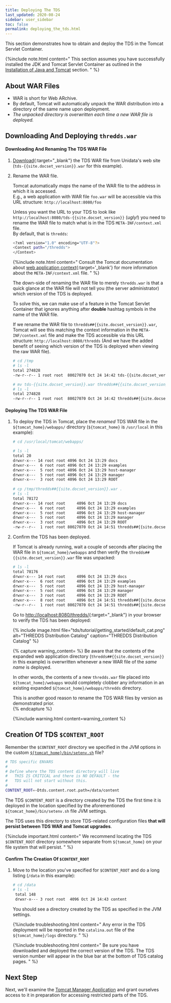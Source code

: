 ```yaml
---
title: Deploying The TDS 
last_updated: 2020-08-24
sidebar: user_sidebar
toc: false
permalink: deploying_the_tds.html
---
```


This section demonstrates how to obtain and deploy the TDS in the Tomcat Servlet Container.

{%include note.html content="
This section assumes you have successfully installed the JDK and Tomcat Servlet Container as outlined in the [Installation of Java and Tomcat](install_java_tomcat.html) section.
" %}

## About WAR Files

* WAR is short for Web ARchive.
* By default, Tomcat will automatically unpack the WAR distribution into a directory of the same name upon deployment.
* _The unpacked directory is overwritten each time a new WAR file is deployed._

## Downloading And Deploying `thredds.war`

#### Downloading And Renaming The TDS WAR File

1. [Download](https://downloads.unidata.ucar.edu/tds/){:target="_blank"} the TDS WAR file from Unidata's web site (`tds-{{site.docset_version}}.war` for this example).

2. Rename the WAR file.
   
   Tomcat automatically *maps* the name of the WAR file to the address in which it is accessed.  
   E.g., a web application with WAR file `foo.war` will be accessible via this URL structure: `http://localhost:8080/foo` 
   
   Unless you want the URL to your TDS to look like `http://localhost:8080/tds-{{site.docset_version}}` (_ugly!_) you need to rename the WAR file to match what is in the TDS `META-INF/context.xml` file.  
   By default, that is `thredds`:

   ~~~bash
   <?xml version="1.0" encoding="UTF-8"?>
   <Context path="/thredds">
   </Context>
   ~~~
   
   {%include note.html content="
   Consult the Tomcat documentation about [web application context](http://tomcat.apache.org/tomcat-8.5-doc/config/context.html){:target='_blank'} for more information about the `META-INF/context.xml` file.
   " %}
   
   The down-side of renaming the WAR file to merely `thredds.war` is that a quick glance at the WAR file will not tell you (the server administrator) which version of the TDS is deployed.
  
   
   To solve this, we can make use of a feature in the Tomcat Servlet Container that ignores anything after **double** hashtag symbols in the name of the WAR file.  
   
   If we rename the WAR file to `thredds##{{site.docset_version}}.war`, Tomcat will see this matching the context information in the `META-INF/context.xml` file and make the TDS accessible via this URL structure: `http://localhost:8080/thredds` 
   (And we have the added benefit of seeing which version of the TDS is deployed when viewing the raw WAR file). 

   ~~~bash
   # cd /tmp
   # ls -l
   total 274828
   -rw-r--r-- 1 root root  80027070 Oct 24 14:42 tds-{{site.docset_version}}.war
   
   # mv tds-{{site.docset_version}}.war thredds##{{site.docset_version}}.war
   # ls -l  
   total 274828
   -rw-r--r-- 1 root root  80027070 Oct 24 14:42 thredds##{{site.docset_version}}.war
   ~~~

#### Deploying The TDS WAR File

1. To deploy the TDS in Tomcat, place the _renamed_ TDS WAR file in the `${tomcat_home}/webapps/` directory (`${tomcat_home}` is `/usr/local` in this example):

   ~~~bash
   # cd /usr/local/tomcat/webapps/
   
   # ls -l
   total 20
   drwxr-x--- 14 root root 4096 Oct 24 13:29 docs
   drwxr-x---  6 root root 4096 Oct 24 13:29 examples
   drwxr-x---  5 root root 4096 Oct 24 13:29 host-manager
   drwxr-x---  5 root root 4096 Oct 24 13:29 manager
   drwxr-x---  3 root root 4096 Oct 24 13:29 ROOT
    
   # cp /tmp/thredds##{{site.docset_version}}.war .
   # ls -l
   total 78172
   drwxr-x--- 14 root root     4096 Oct 24 13:29 docs
   drwxr-x---  6 root root     4096 Oct 24 13:29 examples
   drwxr-x---  5 root root     4096 Oct 24 13:29 host-manager
   drwxr-x---  5 root root     4096 Oct 24 13:29 manager
   drwxr-x---  3 root root     4096 Oct 24 13:29 ROOT
   -rw-r--r--  1 root root 80027070 Oct 24 14:51 thredds##{{site.docset_version}}.war
   ~~~

2. Confirm the TDS has been deployed.

   If Tomcat is already running, wait a couple of seconds after placing the WAR file in `${tomcat_home}/webapps` and then verify the `thredds##{{site.docset_version}}.war` file was unpacked:

   ~~~bash
   # ls -l
   total 78176
   drwxr-x--- 14 root root     4096 Oct 24 13:29 docs
   drwxr-x---  6 root root     4096 Oct 24 13:29 examples
   drwxr-x---  5 root root     4096 Oct 24 13:29 host-manager
   drwxr-x---  5 root root     4096 Oct 24 13:29 manager
   drwxr-x---  3 root root     4096 Oct 24 13:29 ROOT
   drwxr-x---  8 root root     4096 Oct 24 14:51 thredds##{{site.docset_version}}
   -rw-r--r--  1 root root 80027070 Oct 24 14:51 thredds##{{site.docset_version}}.war
   ~~~

   Go to [http://localhost:8080/thredds/](http://localhost:8080/thredds/){:target="_blank"} in your browser to verify the TDS has been deployed:

   {% include image.html file="tds/tutorial/getting_started/default_cat.png" alt="THREDDS Distribution Catalog" caption="THREDDS Distribution Catalog" %}


    {% capture warning_content= %}
    Be aware that the contents of the expanded web application directory (`thredds##{{site.docset_version}}` in this example) is overwritten whenever a new WAR file of the _same name_ is deployed.
    
    In other words, the contents of a new `thredds.war` file placed into `${tomcat_home}/webapps` would completely clobber any information in an existing expanded `${tomcat_home}/webapps/thredds` directory.
    
    This is another good reason to rename the TDS WAR files by version as demonstrated prior.  
    {% endcapture %}

    {%include warning.html content=warning_content %}

## Creation Of TDS `$CONTENT_ROOT`

Remember the `$CONTENT_ROOT` directory we specified in the JVM options in the custom [`${tomcat_home}/bin/setenv.sh`](running_tomcat.html#setting-java_home-java_opts-catalina_home-catalina_base-and-content_root) file?

~~~bash
# TDS specific ENVARS
#
# Define where the TDS content directory will live
#   THIS IS CRITICAL and there is NO DEFAULT - the
#   TDS will not start without this.
#
CONTENT_ROOT=-Dtds.content.root.path=/data/content
~~~

The TDS `$CONTENT_ROOT` is a directory created by the TDS the first time it is deployed in the location specified by the aforementioned `${tomcat_home}/bin/setenv.sh` file JVM settings.

The TDS uses this directory to store TDS-related configuration files __that will persist between TDS WAR and Tomcat upgrades__.
   
{%include important.html content="
We recommend locating the TDS `$CONTENT_ROOT` directory somewhere separate from `${tomcat_home}` on your file system that will persist.
" %}

#### Confirm The Creation Of `$CONTENT_ROOT`
   
1. Move to the location you've specified for `$CONTENT_ROOT` and do a long listing (`/data` in this example):

   ~~~bash
   # cd /data
   # ls -l
    total 148
    drwxr-x--- 3 root root  4096 Oct 24 14:43 content
   ~~~

   You should see a directory created by the TDS as specified in the JVM settings.

   {%include troubleshooting.html content="
   Any error in the TDS deployment will be reported in the `catalina.out` file of the `${tomcat_home}/logs` directory.
   " %}

   {%include troubleshooting.html content="
   Be sure you have downloaded and deployed the correct version of the TDS.
   The TDS version number will appear in the blue bar at the bottom of TDS catalog pages.
   " %}
   

## Next Step

Next, we'll examine the [Tomcat Manager Application](tomcat_manager_app.html) and grant ourselves access to it in preparation for accessing restricted parts of the TDS.
